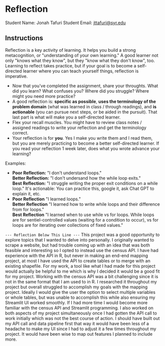 # Reflection

Student Name:  Jonah Tafuri
Student Email:  jttafuri@syr.edu

## Instructions

Reflection is a key activity of learning. It helps you build a strong metacognition, or "understanding of your own learning." A good learner not only "knows what they know", but they "know what they don't know", too. Learning to reflect takes practice, but if your goal is to become a self-directed learner where you can teach yourself things, reflection is imperative.

- Now that you've completed the assignment, share your throughts. What did you learn? What confuses you? Where did you struggle? Where might you need more practice?
- A good reflection is: **specific as possible**,  **uses the terminology of the problem domain** (what was learned in class / through readings), and **is actionable** (you can pursue next steps, or be aided in the pursuit). That last part is what will make you a self-directed learner.
- Flex your recall muscles. You might have to review class notes / assigned readings to write your reflection and get the terminology correct.
- Your reflection is for **you**. Yes I make you write them and I read them, but you are merely practicing to become a better self-directed learner. If you read your reflection 1 week later, does what you wrote advance your learning?

Examples:

- **Poor Reflection:**  "I don't understand loops."   
**Better Reflection:** "I don't undersand how the while loop exits."   
**Best Reflection:** "I struggle writing the proper exit conditions on a while loop." It's actionable: You can practice this, google it, ask Chat GPT to explain it, etc. 
-  **Poor Reflection** "I learned loops."   
**Better Reflection** "I learned how to write while loops and their difference from for loops."   
**Best Reflection** "I learned when to use while vs for loops. While loops are for sentiel-controlled values (waiting for a condition to occur), vs for loops are for iterating over collections of fixed values."

`--- Reflection Below This Line ---`
This project was a good opportunity to explore topics that I wanted to delve into personally. I originally wanted to scrape a website, but had trouble coming up with an idea that was both feasible and interesting so I opted to instead use the census API. I have had experience with the API in R, but never in making an end-end mapping project, at most I have used the API to create tables or to merge with an existing shapefile. For my work, a tool like what I had made for this project would actually be helpful to me which is why I decided it would be a good fit for my project. Working with the census API was a bit challenging since it is not in the same format that I am used to in R. I researched it throughout my project but overall struggled to accomplish my goals with the mapping project. Ideally I would give the user the option to select multiple variables or whole tables, but was unable to accomplish this while also ensuring my Streamlit UI worked smoothly. If I had more time I would become more familiar with the census API and Streamlit programming. I also worked on both aspects of my project simultaneously once I had gotten the API call to work initially which was not the best course of action. I should have built out my API call and data pipeline first that way it would have been less of a headache to make my UI since I had to adjust it a few times throughout my project. It would have been wise to map out features I planned to include more.
